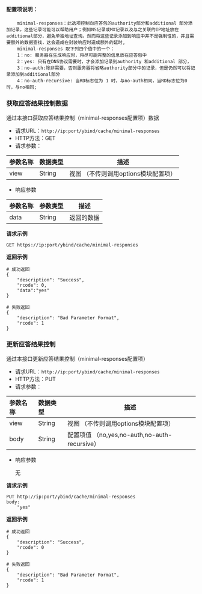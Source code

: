#### 配置项说明：
```
	minimal-responses：此选项控制向应答包的authority部分和additional 部分添加记录。这些记录可能可以帮助用户；例如NS记录或MX记录以及与之关联的IP地址放在additional部分，避免单独地址查询。然而将这些记录添加到响应中并不是强制性的，并且需要额外的数据查找，这会造成在封装响应时造成额外的延时,
	minimal-responses 取下列四个值中的一个：
	1：no: 服务器在生成响应时，将尽可能完整的信息放在应答包中
	2：yes: 只有在DNS协议需要时，才会添加记录到authority 和additional 部分，
	3：no-auth:除非需要，否则服务器将省略authority部分中的记录，但是仍然可以将记录添加到additional部分
	4：no-auth-recursive: 当RD标志位为 1 时，与no-auth相同，当RD标志位为0时，与no相同;

```
### 获取应答结果控制数据
通过本接口获取应答结果控制（minimal-responses配置项）数据
- 请求URL：`http://ip:port/ybind/cache/minimal-responses`
- HTTP方法：GET
- 请求参数：

| 参数名称 | 数据类型 | 描述                                 |
| :------- | :------- | ------------------------------------ |
| view     | String   | 视图 （不传则调用options模块配置项） |
- 响应参数

| 参数名称 | 参数类型 | 描述       |
| :------- | :------- | ---------- |
| data     | String   | 返回的数据 |


**请求示例**
```
GET https://ip:port/ybind/cache/minimal-responses
```

**返回示例**
```
# 成功返回
{
    "description": "Success",
    "rcode": 0,
	"data":"yes"
}

# 失败返回
{
    "description": "Bad Parameter Format",
    "rcode": 1
}
```
### 更新应答结果控制
通过本接口更新应答结果控制（minimal-responses配置项）
- 请求URL：`http://ip:port/ybind/cache/minimal-responses`
- HTTP方法：PUT
- 请求参数：

| 参数名称 | 数据类型 | 描述                                          |
| :------- | :------- | --------------------------------------------- |
| view     | String   | 视图 （不传则调用options模块配置项）          |
| body   | String   | 配置项值 （no,yes,no-auth,no-auth-recursive） |
- 响应参数

  无

**请求示例**

```
PUT http://ip:port/ybind/cache/minimal-responses
body:
    "yes"

```

**返回示例**
```
# 成功返回
{
    "description": "Success",
    "rcode": 0
}

# 失败返回
{
    "description": "Bad Parameter Format",
    "rcode": 1
}
```